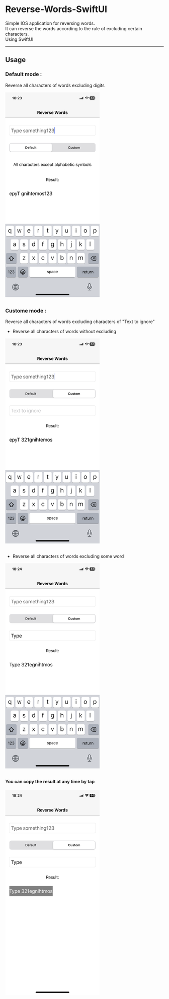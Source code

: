 # Reverse-Words-SwiftUI

Simple IOS application for reversing words. \
It can reverse the words according to the rule of excluding certain characters. \
Using SwiftUI 
___
## Usage
### Default mode :
Reverse all characters of words excluding digits 

<img src="https://github.com/DmytroHorodyskyi/reverse-words/blob/main/Screenshots/DefaultMode.PNG" width="300" >

##

### Custome mode :
Reverse all characters of words excluding characters of "Text to ignore"
* Reverse all characters of words without excluding  

<img src="https://github.com/DmytroHorodyskyi/reverse-words/blob/main/Screenshots/CustomModeWithoutRules.PNG" width="300" >

##

* Reverse all characters of words excluding some word 

<img src="https://github.com/DmytroHorodyskyi/reverse-words/blob/main/Screenshots/CustomeModeWithRule.PNG" width="300" > 

##

#### You can copy the result at any time by tap

<img src="https://github.com/DmytroHorodyskyi/reverse-words/blob/main/Screenshots/Copy.PNG" width="300" >
